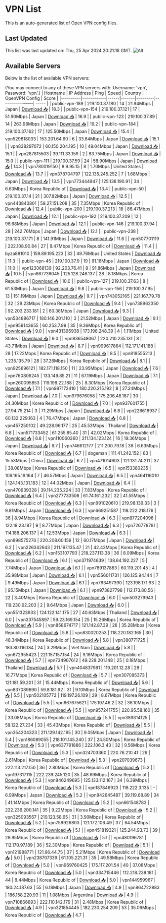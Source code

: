 # VPN List

This is an auto-generated list of Open VPN config files.

## Last Updated

This list was last updated on: Thu, 25 Apr 2024 20:21:18 GMT.
![Alt](https://repobeats.axiom.co/api/embed/186b98318ef1479477931607c1ad7d823f12451f.svg "Repobeats analytics image")

## Available Servers

Below is the list of available VPN servers:

(You may connect to any of these VPN servers with: Username: 'vpn', Password: 'vpn'.)
| Hostname | IP Address | Ping | Speed | Country | OpenVPN Config | Score |
|----------|------------|------|-------|---------|----------------| ----- |
| public-vpn-189 | 219.100.37.180 | 14 | 21.94Mbps | Japan | [Download 📥](./configs/server_0_JP.ovpn) | 18.3 |
| public-vpn-154 | 219.100.37.121 | 17 | 51.90Mbps | Japan | [Download 📥](./configs/server_1_JP.ovpn) | 16.9 |
| public-vpn-123 | 219.100.37.89 | 14 | 263.98Mbps | Japan | [Download 📥](./configs/server_2_JP.ovpn) | 16.2 |
| public-vpn-184 | 219.100.37.162 | 17 | 125.50Mbps | Japan | [Download 📥](./configs/server_3_JP.ovpn) | 15.4 |
| vpn529818033 | 153.201.64.60 | 6 | 33.64Mbps | Japan | [Download 📥](./configs/server_4_JP.ovpn) | 15.1 |
| vpn838297072 | 60.150.204.195 | 10 | 49.04Mbps | Japan | [Download 📥](./configs/server_5_JP.ovpn) | 15.1 |
| vpn287815503 | 39.111.33.159 | 2 | 83.75Mbps | Japan | [Download 📥](./configs/server_6_JP.ovpn) | 15.0 |
| public-vpn-111 | 219.100.37.59 | 24 | 58.90Mbps | Japan | [Download 📥](./configs/server_7_JP.ovpn) | 14.3 |
| vpn780019150 | 8.9.95.15 | 8 | 1.70Mbps | United States | [Download 📥](./configs/server_8_US.ovpn) | 13.7 |
| vpn378704797 | 122.135.245.252 | 7 | 1.68Mbps | Japan | [Download 📥](./configs/server_9_JP.ovpn) | 13.5 |
| vpn773444947 | 125.138.190.91 | 34 | 6.63Mbps | Korea Republic of | [Download 📥](./configs/server_10_KR.ovpn) | 13.4 |
| public-vpn-50 | 219.100.37.14 | 21 | 307.82Mbps | Japan | [Download 📥](./configs/server_11_JP.ovpn) | 12.5 |
| vpn443843801 | 59.27.151.208 | 35 | 7.35Mbps | Korea Republic of | [Download 📥](./configs/server_12_KR.ovpn) | 12.4 |
| public-vpn-200 | 219.100.37.213 | 18 | 86.47Mbps | Japan | [Download 📥](./configs/server_13_JP.ovpn) | 12.1 |
| public-vpn-192 | 219.100.37.209 | 12 | 96.68Mbps | Japan | [Download 📥](./configs/server_14_JP.ovpn) | 12.1 |
| public-vpn-146 | 219.100.37.94 | 28 | 242.76Mbps | Japan | [Download 📥](./configs/server_15_JP.ovpn) | 12.1 |
| public-vpn-238 | 219.100.37.171 | 8 | 141.91Mbps | Japan | [Download 📥](./configs/server_16_JP.ovpn) | 11.6 |
| vpn507701119 | 222.108.90.84 | 27 | 8.47Mbps | Korea Republic of | [Download 📥](./configs/server_17_KR.ovpn) | 11.4 |
| byza881010 | 159.89.195.223 | 32 | 49.76Mbps | United States | [Download 📥](./configs/server_18_US.ovpn) | 11.3 |
| public-vpn-45 | 219.100.37.9 | 19 | 61.16Mbps | Japan | [Download 📥](./configs/server_19_JP.ovpn) | 11.0 |
| vpn123068139 | 92.203.76.41 | 8 | 91.86Mbps | Japan | [Download 📥](./configs/server_20_JP.ovpn) | 10.5 |
| vpn867736045 | 125.128.246.137 | 28 | 8.18Mbps | Korea Republic of | [Download 📥](./configs/server_21_KR.ovpn) | 10.0 |
| public-vpn-127 | 219.100.37.63 | 8 | 61.53Mbps | Japan | [Download 📥](./configs/server_22_JP.ovpn) | 9.8 |
| public-vpn-156 | 219.100.37.95 | 13 | 151.19Mbps | Japan | [Download 📥](./configs/server_23_JP.ovpn) | 9.7 |
| vpn743052165 | 221.167.79.78 | 32 | 29.23Mbps | Korea Republic of | [Download 📥](./configs/server_24_KR.ovpn) | 9.4 |
| vpn738962350 | 92.203.233.181 | 2 | 60.38Mbps | Japan | [Download 📥](./configs/server_25_JP.ovpn) | 9.3 |
| vpn534886717 | 180.146.201.110 | 3 | 21.52Mbps | Japan | [Download 📥](./configs/server_26_JP.ovpn) | 9.1 |
| vpn959143655 | 60.253.7.99 | 35 | 9.36Mbps | Korea Republic of | [Download 📥](./configs/server_27_KR.ovpn) | 9.0 |
| vpn431396938 | 173.198.248.39 | 4 | 1.11Mbps | United States | [Download 📥](./configs/server_28_US.ovpn) | 9.0 |
| vpn836548067 | 220.210.235.131 | 8 | 43.71Mbps | Japan | [Download 📥](./configs/server_29_JP.ovpn) | 8.7 |
| vpn999617864 | 112.171.141.188 | 28 | 17.22Mbps | Korea Republic of | [Download 📥](./configs/server_30_KR.ovpn) | 8.5 |
| vpn818555213 | 1.235.135.79 | 28 | 37.26Mbps | Korea Republic of | [Download 📥](./configs/server_31_KR.ovpn) | 8.1 |
| vpn925696121 | 182.171.118.150 | 11 | 23.95Mbps | Japan | [Download 📥](./configs/server_32_JP.ovpn) | 7.6 |
| vpn760809245 | 133.149.85.21 | 11 | 67.19Mbps | Japan | [Download 📥](./configs/server_33_JP.ovpn) | 7.1 |
| vpn260095853 | 119.198.22.188 | 25 | 8.30Mbps | Korea Republic of | [Download 📥](./configs/server_34_KR.ovpn) | 7.1 |
| vpn987172410 | 180.220.215.192 | 8 | 27.24Mbps | Japan | [Download 📥](./configs/server_35_JP.ovpn) | 7.0 |
| vpn979676058 | 175.206.48.187 | 30 | 24.30Mbps | Korea Republic of | [Download 📥](./configs/server_36_KR.ovpn) | 7.0 |
| vpn937601755 | 27.94.75.214 | 3 | 71.29Mbps | Japan | [Download 📥](./configs/server_37_JP.ovpn) | 6.8 |
| vpn228618937 | 60.132.229.163 | 4 | 76.47Mbps | Japan | [Download 📥](./configs/server_38_JP.ovpn) | 6.8 |
| vpn457250102 | 49.228.96.177 | 25 | 45.53Mbps | Thailand | [Download 📥](./configs/server_39_TH.ovpn) | 6.8 |
| vpn571733452 | 61.255.85.40 | 31 | 42.02Mbps | Korea Republic of | [Download 📥](./configs/server_40_KR.ovpn) | 6.8 |
| vpn110060260 | 211.134.123.124 | 16 | 19.36Mbps | Japan | [Download 📥](./configs/server_41_JP.ovpn) | 6.7 |
| vpn746612177 | 211.200.79.18 | 36 | 6.63Mbps | Korea Republic of | [Download 📥](./configs/server_42_KR.ovpn) | 6.7 |
| dogeman | 111.41.242.152 | 83 | 15.53Mbps | China | [Download 📥](./configs/server_43_CN.ovpn) | 6.7 |
| vpn471014603 | 121.131.74.211 | 37 | 38.08Mbps | Korea Republic of | [Download 📥](./configs/server_44_KR.ovpn) | 6.5 |
| vpn153380235 | 106.165.19.164 | 7 | 46.57Mbps | Japan | [Download 📥](./configs/server_45_JP.ovpn) | 6.5 |
| vpn464116010 | 124.143.131.183 | 12 | 44.02Mbps | Japan | [Download 📥](./configs/server_46_JP.ovpn) | 6.4 |
| vpn470939328 | 39.114.235.224 | 33 | 7.83Mbps | Korea Republic of | [Download 📥](./configs/server_47_KR.ovpn) | 6.4 |
| vpn277733508 | 61.74.161.232 | 32 | 41.55Mbps | Korea Republic of | [Download 📥](./configs/server_48_KR.ovpn) | 6.3 |
| vpn991020610 | 219.98.139.33 | 3 | 9.81Mbps | Japan | [Download 📥](./configs/server_49_JP.ovpn) | 6.3 |
| vpn669251587 | 118.222.218.179 | 36 | 8.94Mbps | Korea Republic of | [Download 📥](./configs/server_50_KR.ovpn) | 6.3 |
| vpn877204096 | 122.18.23.187 | 9 | 8.77Mbps | Japan | [Download 📥](./configs/server_51_JP.ovpn) | 6.3 |
| vpn726778781 | 114.188.206.137 | 4 | 12.53Mbps | Japan | [Download 📥](./configs/server_52_JP.ovpn) | 6.3 |
| vpn898575276 | 220.208.60.159 | 12 | 60.17Mbps | Japan | [Download 📥](./configs/server_53_JP.ovpn) | 6.2 |
| vpn226342643 | 211.197.135.47 | 21 | 42.43Mbps | Korea Republic of | [Download 📥](./configs/server_54_KR.ovpn) | 6.2 |
| vpn153107793 | 218.237.113.38 | 36 | 8.09Mbps | Korea Republic of | [Download 📥](./configs/server_55_KR.ovpn) | 6.1 |
| vpn371974639 | 138.64.192.227 | 5 | 7.74Mbps | Japan | [Download 📥](./configs/server_56_JP.ovpn) | 6.1 |
| vpn789137883 | 60.119.201.45 | 4 | 35.98Mbps | Japan | [Download 📥](./configs/server_57_JP.ovpn) | 6.1 |
| vpn556011731 | 126.125.94.144 | 7 | 9.49Mbps | Japan | [Download 📥](./configs/server_58_JP.ovpn) | 6.1 |
| vpn763497390 | 123.198.171.93 | 2 | 95.15Mbps | Japan | [Download 📥](./configs/server_59_JP.ovpn) | 6.1 |
| vpn973827798 | 112.173.80.56 | 22 | 3.40Mbps | Korea Republic of | [Download 📥](./configs/server_60_KR.ovpn) | 6.0 |
| vpn503279943 | 119.230.62.203 | 2 | 9.64Mbps | Japan | [Download 📥](./configs/server_61_JP.ovpn) | 6.0 |
| vpn551323933 | 124.122.141.175 | 27 | 40.63Mbps | Thailand | [Download 📥](./configs/server_62_TH.ovpn) | 6.0 |
| vpn337545897 | 59.23.169.154 | 25 | 15.26Mbps | Korea Republic of | [Download 📥](./configs/server_63_KR.ovpn) | 5.9 |
| vpn858674717 | 121.142.87.39 | 28 | 35.28Mbps | Korea Republic of | [Download 📥](./configs/server_64_KR.ovpn) | 5.8 |
| vpn830020253 | 118.220.182.165 | 30 | 48.34Mbps | Korea Republic of | [Download 📥](./configs/server_65_KR.ovpn) | 5.8 |
| vpn380771725 | 183.80.116.184 | 24 | 3.29Mbps | Viet Nam | [Download 📥](./configs/server_66_VN.ovpn) | 5.8 |
| vpn672955423 | 221.157.157.154 | 24 | 9.16Mbps | Korea Republic of | [Download 📥](./configs/server_67_KR.ovpn) | 5.7 |
| vpn734967612 | 49.228.201.148 | 25 | 0.18Mbps | Thailand | [Download 📥](./configs/server_68_TH.ovpn) | 5.7 |
| vpn404837981 | 119.201.12.28 | 28 | 16.77Mbps | Korea Republic of | [Download 📥](./configs/server_69_KR.ovpn) | 5.7 |
| vpn307085373 | 121.181.59.201 | 31 | 15.44Mbps | Korea Republic of | [Download 📥](./configs/server_70_KR.ovpn) | 5.6 |
| vpn837089890 | 59.8.181.92 | 31 | 9.10Mbps | Korea Republic of | [Download 📥](./configs/server_71_KR.ovpn) | 5.5 |
| vpn502105772 | 119.197.26.109 | 29 | 8.67Mbps | Korea Republic of | [Download 📥](./configs/server_72_KR.ovpn) | 5.5 |
| vpn667675621 | 175.197.46.2 | 32 | 36.10Mbps | Korea Republic of | [Download 📥](./configs/server_73_KR.ovpn) | 5.5 |
| vpn957241755 | 220.95.58.160 | 35 | 33.08Mbps | Korea Republic of | [Download 📥](./configs/server_74_KR.ovpn) | 5.5 |
| vpn389314125 | 58.122.27.234 | 33 | 45.43Mbps | Korea Republic of | [Download 📥](./configs/server_75_KR.ovpn) | 5.5 |
| vpn354204323 | 211.129.142.195 | 30 | 9.05Mbps | Japan | [Download 📥](./configs/server_76_JP.ovpn) | 5.4 |
| vpn186089055 | 218.101.145.240 | 37 | 24.50Mbps | Korea Republic of | [Download 📥](./configs/server_77_KR.ovpn) | 5.3 |
| vpn637791886 | 222.106.3.43 | 32 | 9.56Mbps | Korea Republic of | [Download 📥](./configs/server_78_KR.ovpn) | 5.3 |
| vpn324703360 | 220.76.210.41 | 29 | 2.61Mbps | Korea Republic of | [Download 📥](./configs/server_79_KR.ovpn) | 5.3 |
| vpn207039673 | 222.113.217.150 | 36 | 2.80Mbps | Korea Republic of | [Download 📥](./configs/server_80_KR.ovpn) | 5.3 |
| vpn197317115 | 222.239.245.120 | 35 | 48.69Mbps | Korea Republic of | [Download 📥](./configs/server_81_KR.ovpn) | 5.3 |
| vpn846249695 | 125.133.112.167 | 34 | 6.39Mbps | Korea Republic of | [Download 📥](./configs/server_82_KR.ovpn) | 5.3 |
| vpn187846923 | 116.222.3.135 | - | 6.99Mbps | Japan | [Download 📥](./configs/server_83_JP.ovpn) | 5.2 |
| vpn842645487 | 39.119.68.89 | 34 | 41.14Mbps | Korea Republic of | [Download 📥](./configs/server_84_KR.ovpn) | 5.2 |
| vpn661548783 | 222.236.200.141 | 35 | 9.22Mbps | Korea Republic of | [Download 📥](./configs/server_85_KR.ovpn) | 5.2 |
| vpn325093567 | 210.123.58.65 | 31 | 3.90Mbps | Korea Republic of | [Download 📥](./configs/server_86_KR.ovpn) | 5.2 |
| vpn759926803 | 121.172.106.49 | 37 | 64.54Mbps | Korea Republic of | [Download 📥](./configs/server_87_KR.ovpn) | 5.1 |
| vpn451819321 | 125.244.93.73 | 39 | 26.95Mbps | Korea Republic of | [Download 📥](./configs/server_88_KR.ovpn) | 5.1 |
| vpn480196781 | 112.170.97.189 | 36 | 52.30Mbps | Korea Republic of | [Download 📥](./configs/server_89_KR.ovpn) | 5.1 |
| vpn121988771 | 121.66.44.75 | 37 | 5.21Mbps | Korea Republic of | [Download 📥](./configs/server_90_KR.ovpn) | 5.0 |
| vpn238707339 | 61.105.221.31 | 35 | 49.58Mbps | Korea Republic of | [Download 📥](./configs/server_91_KR.ovpn) | 5.0 |
| vpn969760425 | 175.117.201.54 | 40 | 37.08Mbps | Korea Republic of | [Download 📥](./configs/server_92_KR.ovpn) | 5.0 |
| vpn334715446 | 112.218.238.181 | 44 | 8.44Mbps | Korea Republic of | [Download 📥](./configs/server_93_KR.ovpn) | 5.0 |
| vpn144959967 | 180.24.187.63 | 55 | 6.18Mbps | Japan | [Download 📥](./configs/server_94_JP.ovpn) | 4.9 |
| vpn864722883 | 186.158.220.93 | 11 | 1.08Mbps | Argentina | [Download 📥](./configs/server_95_AR.ovpn) | 4.9 |
| vpn710866893 | 222.110.142.179 | 31 | 2.48Mbps | Korea Republic of | [Download 📥](./configs/server_96_KR.ovpn) | 4.9 |
| vpn321854445 | 182.230.254.209 | 53 | 35.06Mbps | Korea Republic of | [Download 📥](./configs/server_97_KR.ovpn) | 4.7 |
